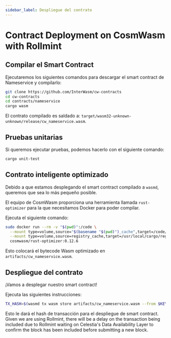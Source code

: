 ```yaml
---
sidebar_label: Despliegue del contrato
---
```


# Contract Deployment on CosmWasm with Rollmint
<!-- markdownlint-disable MD013 -->

## Compilar el Smart Contract

Ejecutaremos los siguientes comandos para descargar el smart contract de Nameservice y compilarlo:

```sh
git clone https://github.com/InterWasm/cw-contracts
cd cw-contracts
cd contracts/nameservice
cargo wasm
```

El contrato compilado es saldado a: `target/wasm32-unknown-unknown/release/cw_nameservice.wasm`.

## Pruebas unitarias

Si queremos ejecutar pruebas, podemos hacerlo con el siguiente comando:

```sh
cargo unit-test
```

## Contrato inteligente optimizado

Debido a que estamos desplegando el smart contract compilado a `wasmd`, queremos que sea lo más pequeño posible.

El equipo de CosmWasm proporciona una herramienta llamada `rust-optimizer` para la que necesitamos Docker para poder compilar.

Ejecuta el siguiente comando:

```sh
sudo docker run --rm -v "$(pwd)":/code \
  --mount type=volume,source="$(basename "$(pwd)")_cache",target=/code/target \
  --mount type=volume,source=registry_cache,target=/usr/local/cargo/registry \
  cosmwasm/rust-optimizer:0.12.6
```

Esto colocará el bytecode Wasm optimizado en `artifacts/cw_nameservice.wasm`.

## Despliegue del contrato

¡Vamos a desplegar nuestro smart contract!

Ejecuta las siguientes instrucciones:

```sh
TX_HASH=$(wasmd tx wasm store artifacts/cw_nameservice.wasm --from $KEY_NAME --keyring-backend test $TXFLAG --output json -y | jq -r '.txhash') 
```

Esto le dará el hash de transacción para el despliegue de smart contract. Given we are using Rollmint, there will be a delay on the transaction being included due to Rollmint waiting on Celestia's Data Availability Layer to confirm the block has been included before submitting a new block.
